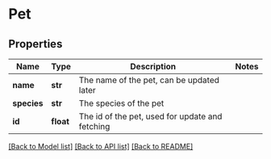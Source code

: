 # Pet

## Properties
Name | Type | Description | Notes
------------ | ------------- | ------------- | -------------
**name** | **str** | The name of the pet, can be updated later | 
**species** | **str** | The species of the pet | 
**id** | **float** | The id of the pet, used for update and fetching | 

[[Back to Model list]](../README.md#documentation-for-models) [[Back to API list]](../README.md#documentation-for-api-endpoints) [[Back to README]](../README.md)

